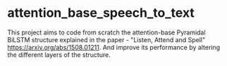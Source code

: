 # attention_base_speech_to_text

This project aims to code from scratch the attention-base Pyramidal BiLSTM structure explained in the paper - "Listen, Attend and Spell" https://arxiv.org/abs/1508.01211.
And improve its performance by altering the different layers of the structure.
